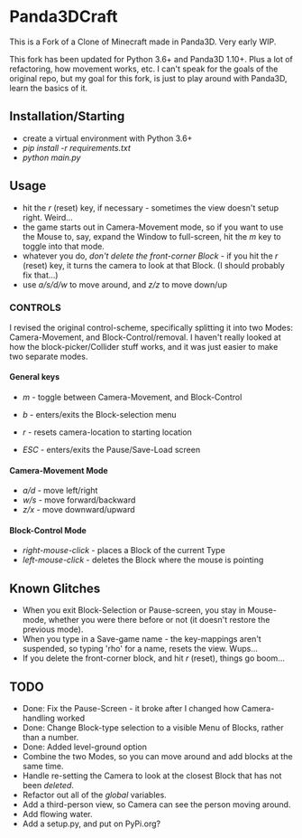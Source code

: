 # Panda3DCraft
This is a Fork of a Clone of Minecraft made in Panda3D. Very early WIP.

This fork has been updated for Python 3.6+ and Panda3D 1.10+.
Plus a lot of refactoring, how movement works, etc. I can't speak for the goals
of the original repo, but my goal for this fork, is just to play around
with Panda3D, learn the basics of it.

## Installation/Starting

 - create a virtual environment with Python 3.6+
 - *pip install -r requirements.txt*
 - *python main.py*

## Usage
 - hit the *r* (reset) key, if necessary - sometimes the view doesn't setup right. Weird...
 - the game starts out in Camera-Movement mode, so if you want to use the Mouse to,
   say, expand the Window to full-screen, hit the *m* key to toggle into that mode.
 - whatever you do, *don't delete the front-corner Block* - if you hit the *r* (reset)
   key, it turns the camera to look at that Block. (I should probably fix that...)  
 - use *a/s/d/w* to move around, and *z/z* to move down/up

### CONTROLS

I revised the original control-scheme, specifically splitting it into
two Modes: Camera-Movement, and Block-Control/removal. I haven't really looked at how the
block-picker/Collider stuff works, and it was just easier to make two separate modes.

#### General keys
 - *m* - toggle between Camera-Movement, and Block-Control
 - *b* - enters/exits the Block-selection menu
 - *r* - resets camera-location to starting location

 - *ESC* - enters/exits the Pause/Save-Load screen

#### Camera-Movement Mode
 - *a/d* - move left/right
 - *w/s* - move forward/backward
 - *z/x* - move downward/upward

#### Block-Control Mode
 - *right-mouse-click* - places a Block of the current Type
 - *left-mouse-click* - deletes the Block where the mouse is pointing

## Known Glitches
 - When you exit Block-Selection or Pause-screen, you stay in Mouse-mode, whether
   you were there before or not (it doesn't restore the previous mode).
 - When you type in a Save-game name - the key-mappings aren't suspended, so typing
   'rho' for a name, resets the view. Wups...
 - If you delete the front-corner block, and hit *r* (reset), things go boom...

## TODO
 - Done: Fix the Pause-Screen - it broke after I changed how Camera-handling worked
 - Done: Change Block-type selection to a visible Menu of Blocks, rather than a number.
 - Done: Added level-ground option
 - Combine the two Modes, so you can move around and add blocks at the same time.
 - Handle re-setting the Camera to look at the closest Block that has not been *deleted*.
 - Refactor out all of the *global* variables.
 - Add a third-person view, so Camera can see the person moving around.
 - Add flowing water.
 - Add a setup.py, and put on PyPi.org?

